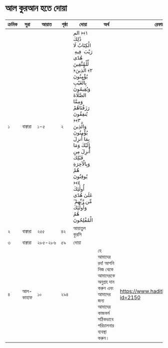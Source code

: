 # আল কুরআন হতে দোয়া
|ক্রমিক|সুরা|আয়াত|পৃষ্ঠা|দোয়া|অর্থ|রেফারেন্স/লিংক|
|---|---|---|---|---|---|---|
|১|বাক্বারা|১-৫|২|الم ‎﴿١﴾‏ ذَٰلِكَ الْكِتَابُ لَا رَيْبَ ۛ فِيهِ ۛ هُدًى لِّلْمُتَّقِينَ ‎﴿٢﴾‏ الَّذِينَ يُؤْمِنُونَ بِالْغَيْبِ وَيُقِيمُونَ الصَّلَاةَ وَمِمَّا رَزَقْنَاهُمْ يُنفِقُونَ ‎﴿٣﴾‏ وَالَّذِينَ يُؤْمِنُونَ بِمَا أُنزِلَ إِلَيْكَ وَمَا أُنزِلَ مِن قَبْلِكَ وَبِالْآخِرَةِ هُمْ يُوقِنُونَ ‎﴿٤﴾‏ أُولَٰئِكَ عَلَىٰ هُدًى مِّن رَّبِّهِمْ ۖ وَأُولَٰئِكَ هُمُ الْمُفْلِحُونَ||
|২|বাক্বারা|২৫৫|৪২|আয়াতুল কুরসি|
|৩|বাক্বারা|২৮৫-২৮৬|৫৯|দোয়া||
|৪|আল-কাহাফ|১০|২৯৪||হে আমাদের রব! আপনি নিজ থেকে আমাদেরকে অনুগ্রহ দান করুন এবং আমাদের জন্য আমাদের কাজকর্ম সঠিকভাবে পরিচালনার ব্যবস্থা করুন।|https://www.hadithbd.com/quran/link/?id=2150
